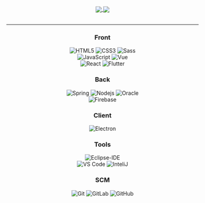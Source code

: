 <div align="center"> 
   <a href="">
    <img align="center" src="https://github-readme-stats-sigma-five.vercel.app/api?username=roqhdehd502&show_icons=true&include_all_commits=true&count_private=true&theme=react&line_height=40" />
  </a>
  <a href="">
    <img align="center" src="https://github-readme-stats.vercel.app/api/top-langs/?username=roqhdehd502&theme=react&line_height=40&hide=css"/>
  </a>
</div>

<br/>

---

<div align="center"> 
   
### Front
![HTML5](https://img.shields.io/badge/-HTML5-%23E44D27?style=flat-square&logo=html5&logoColor=ffffff)
![CSS3](https://img.shields.io/badge/-CSS3-%231572B6?style=flat-square&logo=css3)
![Sass](https://img.shields.io/badge/-Sass-%23CC6699?style=flat-square&logo=sass&logoColor=ffffff)  
![JavaScript](https://img.shields.io/badge/-JavaScript-%23F7DF1C?style=flat-square&logo=javascript&logoColor=000000&labelColor=%23F7DF1C&color=%23FFCE5A)
![Vue](https://img.shields.io/badge/-Vue-42b883?style=flat-square&logo=vue&logoColor=ffffff)  
![React](https://img.shields.io/badge/-React-61DAFB?style=flat-square&logo=react&logoColor=ffffff)
![Flutter](https://img.shields.io/badge/-Flutter-5FCAF8?style=flat-square&logo=flutter&logoColor=ffffff)

  
### Back
![Spring](http://img.shields.io/badge/-Spring-6DB33F?style=flat-square&logo=spring&logoColor=ffffff)
![Nodejs](https://img.shields.io/badge/-Nodejs-339933?style=flat-square&logo=Node.js&logoColor=ffffff)
![Oracle](https://img.shields.io/badge/-Oracle-C74633?style=flat-square&logo=oracle&logoColor=ffffff)  
![Firebase](https://img.shields.io/badge/-Firebase-FFCA28?style=flat-square&logo=firebase&logoColor=ffffff)  

  
### Client
![Electron](http://img.shields.io/badge/-Electron-2B2C3E?style=flat-square&logo=electron&logoColor=ffffff)
  

### Tools
![Eclipse-IDE](http://img.shields.io/badge/-Eclipse-2C2255?style=flat-square&logo=eclipse&logoColor=ffffff)  
![VS Code](http://img.shields.io/badge/-VS%20Code-007ACC?style=flat-square&logo=visual-studio-code&logoColor=ffffff)
![InteliJ](http://img.shields.io/badge/-InteliJ-EE3466?style=flat-square&logo=Intelij&logoColor=ffffff)


### SCM
![Git](https://img.shields.io/badge/-Git-%23F05032?style=flat-square&logo=git&logoColor=%23ffffff)
![GitLab](https://img.shields.io/badge/-GitLab-FCA121?style=flat-square&logo=gitlab)
![GitHub](https://img.shields.io/badge/-GitHub-181717?style=flat-square&logo=github)

<!-- 
![C](http://img.shields.io/badge/-C-A8B9CC?style=flat-square&logo=c&logoColor=ffffff)
![Python](http://img.shields.io/badge/-Python-3776AB?style=flat-square&logo=python&logoColor=ffffff)
![Bootstrap](https://img.shields.io/badge/-Bootstrap-563D7C?style=flat-square&logo=Bootstrap)
![Markdown](https://img.shields.io/badge/-Markdown-000000?style=flat-square&logo=markdown)
![Npm](https://img.shields.io/badge/-npm-CB3837?style=flat-square&logo=npm)
![Microsoft Sql Server](https://img.shields.io/badge/-Sql%20Server-CC2927?style=flat-square&logo=microsoft-sql-server&logoColor=ffffff)
![Powershell](http://img.shields.io/badge/-Powershell-5391FE?style=flat-square&logo=powershell&logoColor=ffffff)
![Windows](http://img.shields.io/badge/-Windows-0078D6?style=flat-square&logo=windows&logoColor=ffffff) -->
   
</div>
